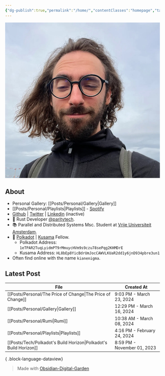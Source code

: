 ```yaml
---
{"dg-publish":true,"permalink":"/home/","contentClasses":"homepage","tags":["gardenEntry"],"created":"2023-08-26T13:20:49.149+01:00","updated":"2024-03-16T13:10:26.941+00:00"}
---
```


![Screenshot 2023-11-01 at 21.21.06.jpeg|300](/img/user/resources/Screenshot%202023-11-01%20at%2021.21.06.jpeg)

## About 

- Personal Gallery: [[Posts/Personal/Gallery\|Gallery]]
- [[Posts/Personal/Playlists\|Playlists]] - [Spotify](https://open.spotify.com/user/1248494156?si=4e6338ab8bdb4c04)
- [Github](https://github.com/kianenigma) | [Twitter](https://twitter.com/kianenigma)  | [Linkedin](https://www.linkedin.com/in/kian-paimani-a3618022b/) (inactive)
- 🦀 Rust Developer [@paritytech](https://twitter.com/ParityTech/). 
- 📚 Parallel and Distributed Systems Msc. Student at [Vrije Universiteit Amsterdam](https://twitter.com/VUamsterdam).
- 🔴 [Polkadot](https://www.polkadot.network) | [Kusama](https://kusama.network/) Fellow. 
	- Polkadot Address: `1eTPAR2TuqLyidmPT9rMmuycHVm9s9czu78sePqg2KHMDrE`
	- Kusama Address: `HL8bEp8YicBdrUmJocCAWVLKUaR2dd1y6jnD934pbre3un1`
- Often find online with the name `kianenigma`.

## Latest Post 

| File                                                                 | Created At                  |
| -------------------------------------------------------------------- | --------------------------- |
| [[Posts/Personal/The Price of Change\|The Price of Change]]       | 9:03 PM - March 23, 2024    |
| [[Posts/Personal/Gallery\|Gallery]]                               | 12:29 PM - March 16, 2024   |
| [[Posts/Personal/Rumi\|Rumi]]                                     | 10:38 AM - March 08, 2024   |
| [[Posts/Personal/Playlists\|Playlists]]                           | 4:16 PM - February 24, 2024 |
| [[Posts/Tech/Polkadot's Build Horizon\|Polkadot's Build Horizon]] | 8:59 PM - November 01, 2023 |

{ .block-language-dataview}

> Made with [Obsidian-Digital-Garden](https://github.com/oleeskild/Obsidian-Digital-Garden)